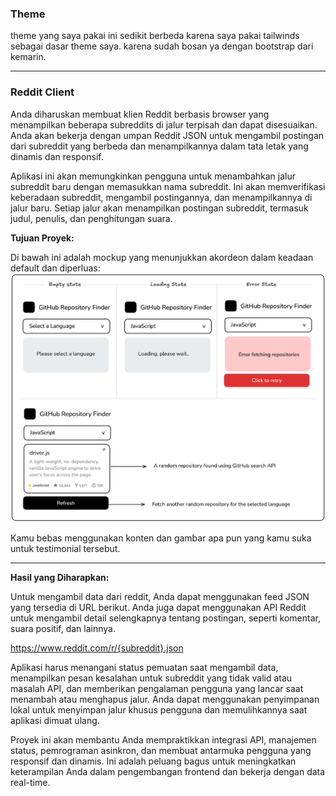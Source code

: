 ### Theme
theme yang saya pakai ini sedikit berbeda karena saya pakai tailwinds sebagai dasar theme saya. karena sudah bosan ya dengan bootstrap dari kemarin.

---

### Reddit Client 

Anda diharuskan membuat klien Reddit berbasis browser yang menampilkan beberapa subreddits di jalur terpisah dan dapat disesuaikan. Anda akan bekerja dengan umpan Reddit JSON untuk mengambil postingan dari subreddit yang berbeda dan menampilkannya dalam tata letak yang dinamis dan responsif.

Aplikasi ini akan memungkinkan pengguna untuk menambahkan jalur subreddit baru dengan memasukkan nama subreddit. Ini akan memverifikasi keberadaan subreddit, mengambil postingannya, dan menampilkannya di jalur baru. Setiap jalur akan menampilkan postingan subreddit, termasuk judul, penulis, dan penghitungan suara.

**Tujuan Proyek:**

Di bawah ini adalah mockup yang menunjukkan akordeon dalam keadaan default dan diperluas:
![testimonial card](image/github-repo-finder-n2qz4.png)

Kamu bebas menggunakan konten dan gambar apa pun yang kamu suka untuk testimonial tersebut.

---

**Hasil yang Diharapkan:**

Untuk mengambil data dari reddit, Anda dapat menggunakan feed JSON yang tersedia di URL berikut. Anda juga dapat menggunakan API Reddit untuk mengambil detail selengkapnya tentang postingan, seperti komentar, suara positif, dan lainnya.

https://www.reddit.com/r/{subreddit}.json

Aplikasi harus menangani status pemuatan saat mengambil data, menampilkan pesan kesalahan untuk subreddit yang tidak valid atau masalah API, dan memberikan pengalaman pengguna yang lancar saat menambah atau menghapus jalur. Anda dapat menggunakan penyimpanan lokal untuk menyimpan jalur khusus pengguna dan memulihkannya saat aplikasi dimuat ulang.

Proyek ini akan membantu Anda mempraktikkan integrasi API, manajemen status, pemrograman asinkron, dan membuat antarmuka pengguna yang responsif dan dinamis. Ini adalah peluang bagus untuk meningkatkan keterampilan Anda dalam pengembangan frontend dan bekerja dengan data real-time.